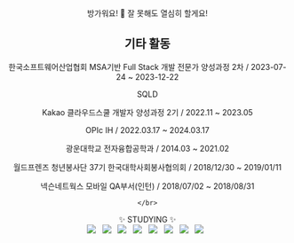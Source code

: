 <div align="center">
방가워요! 👋
잘 못해도 열심히 할게요!
</br>
<h2>기타 활동</h2>
한국소프트웨어산업협회 MSA기반 Full Stack 개발 전문가 양성과정 2차 / 2023-07-24 ~ 2023-12-22</p>
SQLD</p>
Kakao 클라우드스쿨 개발자 양성과정 2기 / 2022.11 ~ 2023.05</p>
OPIc IH / 2022.03.17 ~ 2024.03.17</p>
광운대학교 전자융합공학과 / 2014.03 ~ 2021.02</p>
월드프렌즈 청년봉사단 37기 한국대학사회봉사협의회 / 2018/12/30 ~ 2019/01/11</p>
넥슨네트웍스 모바일 QA부서(인턴) / 2018/07/02 ~ 2018/08/31</p>

    </br>
✨ STUDYING ✨
</br>
<img src="https://img.shields.io/badge/html5-E34F26?style=for-the-badge&logo=html5&logoColor=white">
&nbsp;
<img src="https://img.shields.io/badge/CSS3-1572B6?style=for-the-badge&logo=css3&logoColor=white">
&nbsp;
<img src="https://img.shields.io/badge/java-007396?style=for-the-badge&logo=java&logoColor=white">
&nbsp;
<img src="https://img.shields.io/badge/SPRING-green?style=for-the-badge&logo=spring&logoColor=white">
&nbsp;
<img src="https://img.shields.io/badge/SPRING BOOT-brightgreen?style=for-the-badge&logo=springboot&logoColor=white">
&nbsp;
<img src="https://img.shields.io/badge/MariaDB-003545?style=for-the-badge&logo=mariadb&logoColor=white">
&nbsp;
<img src="https://img.shields.io/badge/github-181717?style=for-the-badge&logo=github&logoColor=white">
&nbsp;
<img src="https://img.shields.io/badge/amazonaws-232F3E?style=for-the-badge&logo=amazonaws&logoColor=white">
&nbsp;
</br>

</div>
